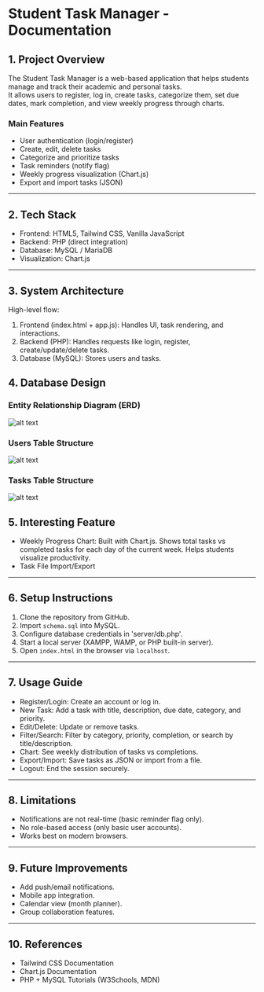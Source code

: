 # Student Task Manager - Documentation

## 1. Project Overview
The Student Task Manager is a web-based application that helps students manage and track their academic and personal tasks.  
It allows users to register, log in, create tasks, categorize them, set due dates, mark completion, and view weekly progress through charts.

### Main Features
- User authentication (login/register)
- Create, edit, delete tasks
- Categorize and prioritize tasks
- Task reminders (notify flag)
- Weekly progress visualization (Chart.js)
- Export and import tasks (JSON)

---

## 2. Tech Stack
- Frontend: HTML5, Tailwind CSS, Vanilla JavaScript
- Backend: PHP (direct integration)
- Database: MySQL / MariaDB
- Visualization: Chart.js

---

## 3. System Architecture
High-level flow:
1. Frontend (index.html + app.js): Handles UI, task rendering, and interactions.  
2. Backend (PHP): Handles requests like login, register, create/update/delete tasks.  
3. Database (MySQL): Stores users and tasks.  


## 4. Database Design

### Entity Relationship Diagram (ERD)
![alt text](image-1.png)

### Users Table Structure

![alt text](image-2.png)
### Tasks Table Structure

![alt text](image-3.png)

## 5. Interesting Feature
- Weekly Progress Chart: Built with Chart.js. Shows total tasks vs completed tasks for each day of the current week. Helps students visualize productivity.  
- Task File Import/Export

---

## 6. Setup Instructions
1. Clone the repository from GitHub.  
2. Import `schema.sql` into MySQL.  
3. Configure database credentials in 'server/db.php'.  
4. Start a local server (XAMPP, WAMP, or PHP built-in server).  
5. Open `index.html` in the browser via `localhost`.  

---

## 7. Usage Guide
- Register/Login: Create an account or log in.  
- New Task: Add a task with title, description, due date, category, and priority.  
- Edit/Delete: Update or remove tasks.  
- Filter/Search: Filter by category, priority, completion, or search by title/description.  
- Chart: See weekly distribution of tasks vs completions.  
- Export/Import: Save tasks as JSON or import from a file.  
- Logout: End the session securely.  

---

## 8. Limitations
- Notifications are not real-time (basic reminder flag only).  
- No role-based access (only basic user accounts).  
- Works best on modern browsers.  

---

## 9. Future Improvements
- Add push/email notifications.  
- Mobile app integration.  
- Calendar view (month planner).  
- Group collaboration features.  

---

## 10. References
- Tailwind CSS Documentation  
- Chart.js Documentation  
- PHP + MySQL Tutorials (W3Schools, MDN)  
